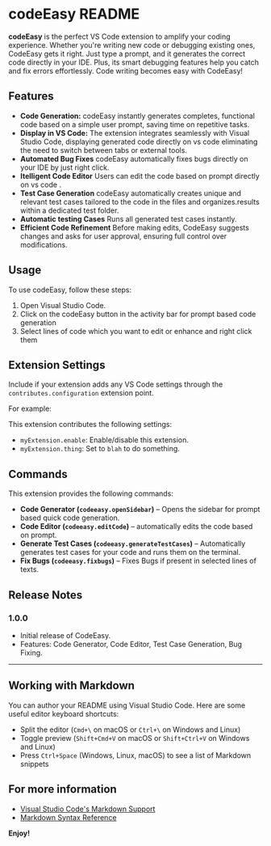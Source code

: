 # codeEasy README

**codeEasy** is the perfect VS Code extension to amplify your coding experience. Whether you're writing new code or debugging existing ones, CodeEasy gets it right. Just type a prompt, and it generates the correct code directly in your IDE. Plus, its smart debugging features help you catch and fix errors effortlessly. Code writing becomes easy with CodeEasy!

## Features
- **Code Generation:** codeEasy instantly generates completes, functional code based on a simple user prompt, saving time on repetitive tasks.
- **Display in VS Code:** The extension integrates seamlessly with Visual Studio Code, displaying generated code directly on vs code eliminating the need to switch between tabs or external tools.
- **Automated Bug Fixes** codeEasy automatically fixes bugs directly on your IDE by just right click. 
- **Itelligent Code Editor** Users can edit the code based on prompt directly on vs code .
- **Test Case Generation** codeEasy automatically creates unique and relevant test cases tailored to the code in the files and organizes.results within a dedicated test folder.
- **Automatic testing Cases** Runs all generated test cases instantly.
- **Efficient Code Refinement** Before making edits, CodeEasy suggests changes and asks for user approval, ensuring full control over modifications.
## Usage

To use codeEasy, follow these steps:

1. Open Visual Studio Code.
2. Click on the codeEasy button in the activity bar for prompt based code generation
3. Select lines of code which you want to edit or enhance and right click them 

## Extension Settings

Include if your extension adds any VS Code settings through the `contributes.configuration` extension point.

For example:

This extension contributes the following settings:

* `myExtension.enable`: Enable/disable this extension.
* `myExtension.thing`: Set to `blah` to do something.

## Commands

This extension provides the following commands:

- **Code Generator (`codeeasy.openSidebar`)** – Opens the sidebar for prompt based quick code generation.
- **Code Editor (`codeeasy.editCode`)** – automatically edits the code based on prompt.
- **Generate Test Cases (`codeeasy.generateTestCases`)** – Automatically generates test cases for your code and runs them on the terminal.
- **Fix Bugs (`codeeasy.fixbugs`)** – Fixes Bugs if present in selected lines of texts.

## Release Notes
### 1.0.0
- Initial release of CodeEasy.
- Features: Code Generator, Code Editor, Test Case Generation, Bug Fixing.

---

## Working with Markdown

You can author your README using Visual Studio Code.  Here are some useful editor keyboard shortcuts:

* Split the editor (`Cmd+\` on macOS or `Ctrl+\` on Windows and Linux)
* Toggle preview (`Shift+Cmd+V` on macOS or `Shift+Ctrl+V` on Windows and Linux)
* Press `Ctrl+Space` (Windows, Linux, macOS) to see a list of Markdown snippets

## For more information

* [Visual Studio Code's Markdown Support](http://code.visualstudio.com/docs/languages/markdown)
* [Markdown Syntax Reference](https://help.github.com/articles/markdown-basics/)

**Enjoy!**
